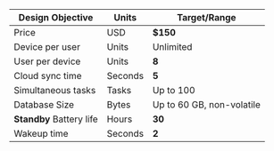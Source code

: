 | Design Objective   | Units   | Target/Range              |
|--------------------|---------|---------------------------|
| Price              | USD     | **$150**                      |
| Device per user    | Units   | Unlimited                 |
| User per device    | Units   | **8**                         |
| Cloud sync time    | Seconds | **5**                         |
| Simultaneous tasks | Tasks   | Up to 100                 |
| Database Size      | Bytes   | Up to 60 GB, non-volatile |
| **Standby** Battery life       | Hours   | **30**                        |
| Wakeup time        | Seconds | **2**                         |
